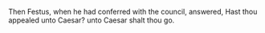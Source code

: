 Then Festus, when he had conferred with the council, answered, Hast thou appealed unto Caesar? unto Caesar shalt thou go.

